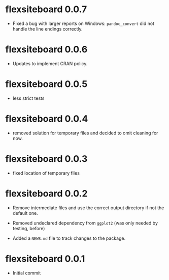 # flexsiteboard 0.0.7

- Fixed a bug with larger reports on Windows: `pandoc_convert` did not handle
  the line endings correctly.

# flexsiteboard 0.0.6

- Updates to implement CRAN policy.

# flexsiteboard 0.0.5

- less strict tests

# flexsiteboard 0.0.4

- removed solution for temporary files and decided to omit cleaning for now.

# flexsiteboard 0.0.3

- fixed location of temporary files

# flexsiteboard 0.0.2

- Remove intermediate files and use the correct output directory if
  not the default one.

- Removed undeclared dependency from `ggplot2` 
  (was only needed by testing, before)
  
- Added a `NEWS.md` file to track changes to the package.

# flexsiteboard 0.0.1

- Initial commit
